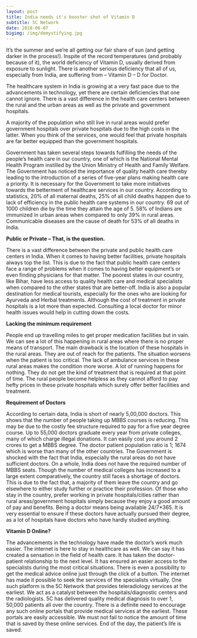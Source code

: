 ```yaml
---
layout: post
title: India needs it's booster shot of Vitamin D
subtitle: 5C Network 
date: 2018-06-07 
bigimg: /img/demystifying.jpg
---
```

It’s the summer and we’re all getting our fair share of sun (and getting darker in the process!). Inspite of the record temperatures (and probably because of it), the world deficiency of Vitamin D, usually derived from exposure to sunlight. There is another serious deficiency that all of us, especially from India, are suffering from – Vitamin D – D for Doctor.

The healthcare system in India is growing at a very fast pace due to the advancements in technology, yet there are certain deficiencies that one cannot ignore. There is a vast difference in the health care centers between the rural and the urban areas as well as the private and government hospitals. 

A majority of the population who still live in rural areas would prefer government hospitals over private hospitals due to the high costs in the latter. When you think of the services, one would feel that private hospitals are far better equipped than the government hospitals.

Government has taken several steps towards fulfilling the needs of the people’s health care in our country, one of which is the National Mental Health Program instilled by the Union Ministry of Health and Family Welfare. The Government has noticed the importance of quality health care thereby leading to the introduction of a series of five-year plans making health care a priority. It is necessary for the Government to take more initiatives towards the betterment of healthcare services in our country.
According to statistics, 20% of all maternal deaths, 25% of all child deaths happen due to lack of efficiency in the public health care systems in our country. 69 out of 1000 children die by the time they attain the age of 5. 58% of Indians are immunized in urban areas when compared to only 39% in rural areas. Communicable diseases are the cause of death for 53% of all deaths in India.  

**Public or Private – That, is the question.**

There is a vast difference between the private and public health care centers in India. When it comes to having better facilities, private hospitals always top the list. This is due to the fact that public health care centers face a range of problems when it comes to having better equipment’s or even finding physicians for that matter.  The poorest states in our country, like Bihar, have less access to quality health care and medical specialists when compared to the other states that are better-off. India is also a popular destination for medical tourists, especially for the ones who are looking for Ayurveda and Herbal treatments. Although the cost of treatment in private hospitals is a lot more than expected. Consulting a local doctor for minor health issues would help in cutting down the costs. 

**Lacking the minimum requirement**

People end up travelling miles to get proper medication facilities but in vain. We can see a lot of this happening in rural areas where there is no proper means of transport. The main drawback is the location of these hospitals in the rural areas. They are out of reach for the patients. The situation worsens when the patient is too critical. The lack of ambulance services in these rural areas makes the condition more worse. A lot of running happens for nothing. They do not get the kind of treatment that is required at that point of time. The rural people become helpless as they cannot afford to pay hefty prices in these private hospitals which surely offer better facilities and treatment. 

**Requirement of Doctors**

According to certain data, India is short of nearly 5,00,000 doctors. This shows that the number of people taking up MBBS courses is reducing. This may be due to the costly fee structure required to pay for a five year degree course. Up to 55,000 doctors graduate every year from private colleges, many of which charge illegal donations. It can easily cost you around 2 crores to get a MBBS degree. The doctor patient population ratio is 1; 1674 which is worse than many of the other countries. The Government is shocked with the fact that India, especially the rural areas do not have sufficient doctors. On a whole, India does not have the required number of MBBS seats. 
Though the number of medical colleges has increased to a large extent comparatively, the country still faces a shortage of doctors. This is due to the fact that, a majority of them leave the country and go elsewhere to either study further or practice their profession. Of those who stay in the country, prefer working in private hospitals/cities rather than rural areas/government hospitals simply because they enjoy a good amount of pay and benefits. Being a doctor means being available 24/7*365. It is very essential to ensure if these doctors have actually pursued their degree, as a lot of hospitals have doctors who have hardly studied anything.

**Vitamin D Online?**

The advancements in the technology have made the doctor’s work much easier. The internet is here to stay in healthcare as well. We can say it has created a sensation in the field of health care. It has taken the doctor-patient relationship to the next level. 
It has ensured an easier access to the specialists during the most critical situations. There is even a possibility to get the medical advice online just through the click of a button. The internet has made it possible to seek the services of the specialists virtually. 
One such platform is the 5C Network that provides teleradiology services at the earliest. We act as a catalyst between the hospitals/diagnostic centers and the radiologists. 5C has delivered quality medical diagnosis to over 1, 50,000 patients all over the country.
There is a definite need to encourage any such online portals that provide medical services at the earliest. These portals are easily accessible. We must not fail to notice the amount of time that is saved by these online services. End of the day, the patient’s life is saved.
